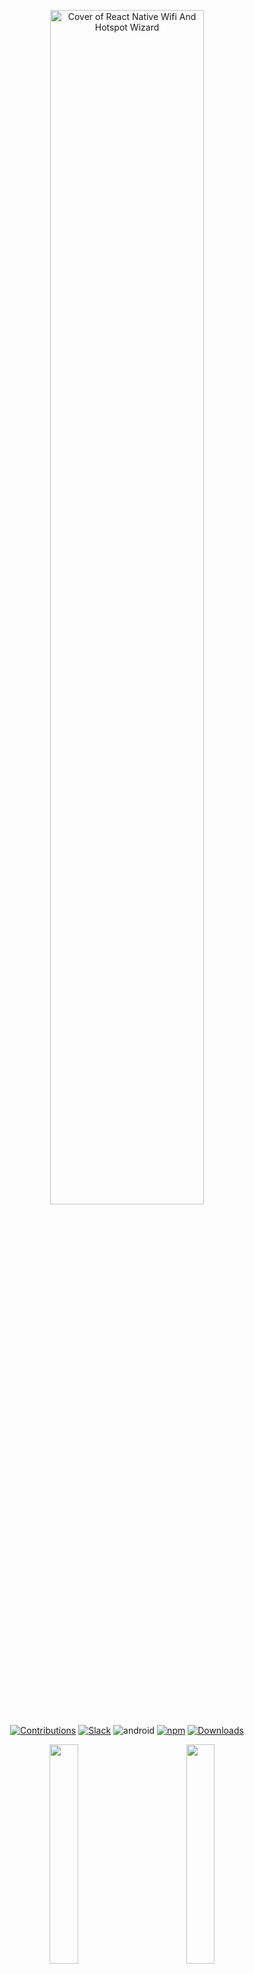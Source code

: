 <p align="center"> <img width="70%" alt="Cover of React Native Wifi And Hotspot Wizard" src="https://res.cloudinary.com/prafulla98/image/upload/v1593954792/React%20Native%20Wifi%20and%20Hotspot%20Wizard/logo_fxmvs1.gif"/> </p>
<meta name="twitter:card" content="summary_large_image">
<p align="center">
<a href="CONTRIBUTING.md"><img src="https://img.shields.io/badge/Contributions-Welcome-blueviolet?style=for-the-badge&logo=github&logoColor=white&labelColor=black" alt="Contributions"/></a>
<a href="https://join.slack.com/t/wifihotspotwizard/shared_invite/zt-f2mmp8p3-EIlxb~FOlNd3FaCgP6UZkQ"><img src="https://img.shields.io/badge/SLACK-JOIN%20SLACK-blueviolet?logo=Slack&labelColor=black&style=for-the-badge" alt="Slack"/></a>
<img src="https://img.shields.io/badge/ANDROID-SUPPORTED-brightgreen?style=for-the-badge&logo=android&labelColor=black" alt="android"/>
<a href="https://www.npmjs.com/package/react-native-wifi-and-hotspot-wizard"><img src="https://img.shields.io/npm/v/react-native-wifi-and-hotspot-wizard?color=%23C33F14&logo=npm&style=for-the-badge&labelColor=black" alt="npm"></a>
<a href="https://www.npmjs.com/package/react-native-wifi-and-hotspot-wizard"><img src="https://img.shields.io/npm/dt/react-native-wifi-and-hotspot-wizard?color=brightgreen&logo=npm&style=for-the-badge&labelColor=black" alt="Downloads"></a>
</p>
<pre align="center">   <img 
width="30%"     src="https://res.cloudinary.com/prafulla98/image/upload/v1593957755/React%20Native%20Wifi%20and%20Hotspot%20Wizard/connectToNetwork_oflsox.gif"></a>        <img 
width="30%"     src="https://res.cloudinary.com/prafulla98/image/upload/v1593957741/React%20Native%20Wifi%20and%20Hotspot%20Wizard/getNearbyNetworks_j2o3pw.gif"></a> 
</pre>

 ⚙️ Configure both **Wifi and Hotspot** settings using a single library. 

  This library also **automatically deals with run-time permission management**.


## Getting Started

Install The Library Using NPM

```sh
npm install react-native-wifi-and-hotspot-wizard
```

Link The Library

```sh
react-native link react-native-wifi-and-hotspot-wizard
```

### Usage

```javascript
import {WifiWizard, HotspotWizard} from 'react-native-wifi-and-hotspot-wizard';

// example 
WifiWizard.turnOnWifi(); // turns on wifi
HotspotWizard.turnOffhotspot(); // turns off hotspot
```

**Refer Official Documentation for detailed usage of all the methods :-**

<a href="https://react-native-wifi-and-hotspot-wizard.netlify.app" target="_blank">
<img 
height="100"     src="https://res.cloudinary.com/prafulla98/image/upload/v1592631858/React%20Native%20Wifi%20and%20Hotspot%20Wizard/Frame_4get_started_button_fvscwx.png"></a>

## 📱 Test Library 

To checkout this library before using it you can install 
[WifiAndHotspotWizardDemo.apk](https://github.com/Pika1998/react-native-wifi-and-hotspot-wizard/WifiAndHotspotWizardDemo.apk)

You can also find the code for Example Application over [Here](https://github.com/Pika1998/react-native-wifi-and-hotspot-wizard/tree/master/ExampleApplication)

<img 
width="30%"     src="https://res.cloudinary.com/prafulla98/image/upload/v1593955056/React%20Native%20Wifi%20and%20Hotspot%20Wizard/screenshot1_1_ggi2wh.png"></a>
<img 
width="30%"     src="https://res.cloudinary.com/prafulla98/image/upload/v1593955602/React%20Native%20Wifi%20and%20Hotspot%20Wizard/Screenshot_2020-07-05-18-51-13-836_com_qfsy5v.png"></a> 
<img 
width="30%"     src="https://res.cloudinary.com/prafulla98/image/upload/v1593955605/React%20Native%20Wifi%20and%20Hotspot%20Wizard/Screenshot_2020-07-05-18-50-57-816_com_tq5koi.png"></a>



## 😎 CONTRIBUTE

Feel free to contribute to this library, any small addition to this is very much appreciated and welcomed :)


Checkout the [CONTRIBUTION Guidelines](CONTRIBUTION.md) to get started. 

You can start by checking out some of the [Issues](https://github.com/Pika1998/react-native-wifi-and-hotspot-wizard/issues) in the application.

## ⏱️ CHANGELOG

You can find all the changes made to this library in [CHANGELOG.md](CHANGELOG.md)

<a href="https://www.buymeacoffee.com/prafulla98" target="_blank"><img src="https://cdn.buymeacoffee.com/buttons/default-yellow.png" alt="Buy Me A Coffee" style="height: 51px !important;width: 217px !important;border-radius:10px" ></a>